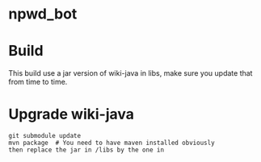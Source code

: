 # npwd_bot

# Build

This build use a jar version of wiki-java in libs, make sure you update that from time to time. 
 
# Upgrade wiki-java

````
git submodule update
mvn package  # You need to have maven installed obviously
then replace the jar in /libs by the one in 
````